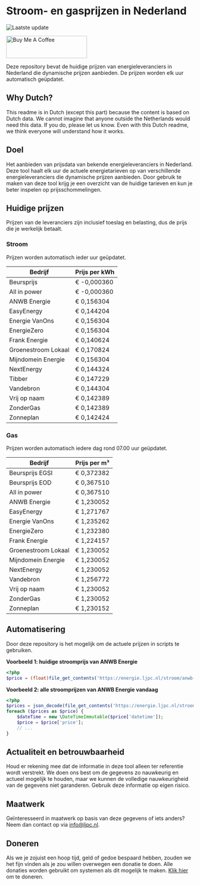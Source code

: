# Stroom- en gasprijzen in Nederland

![Laatste update](https://img.shields.io/badge/laatste%20update-2025--06--17%2011%3A00%20CET-brightgreen)

<a href="https://www.buymeacoffee.com/Lars-" target="_blank"><img src="https://cdn.buymeacoffee.com/buttons/v2/default-orange.png" alt="Buy Me A Coffee" height="60" style="height: 60px !important;width: 217px !important;" ></a>

Deze repository bevat de huidige prijzen van energieleveranciers in Nederland die dynamische prijzen aanbieden. De prijzen worden elk uur automatisch geüpdatet.

## Why Dutch?

This readme is in Dutch (except this part) because the content is based on Dutch data. We cannot imagine that anyone outside the Netherlands would need this data. If you do, please let us know. Even with this Dutch readme, we think
everyone will understand how it works.

## Doel

Het aanbieden van prijsdata van bekende energieleveranciers in Nederland. Deze tool haalt elk uur de actuele energietarieven op van verschillende energieleveranciers die dynamische prijzen aanbieden. Door gebruik te maken van deze tool
krijg je een overzicht van de huidige tarieven en kun je beter inspelen op prijsschommelingen.

## Huidige prijzen

Prijzen van de leveranciers zijn inclusief toeslag en belasting, dus de prijs die je werkelijk betaalt.

### Stroom

Prijzen worden automatisch ieder uur geüpdatet.

 Bedrijf | Prijs per kWh 
---------|---------------
Beursprijs | € -0,000360
All in power | € -0,000360
ANWB Energie | € 0,156304
EasyEnergy | € 0,144204
Energie VanOns | € 0,156304
EnergieZero | € 0,156304
Frank Energie | € 0,140624
Groenestroom Lokaal | € 0,170824
Mijndomein Energie | € 0,156304
NextEnergy | € 0,144324
Tibber | € 0,147229
Vandebron | € 0,144304
Vrij op naam | € 0,142389
ZonderGas | € 0,142389
Zonneplan | € 0,142424


### Gas

Prijzen worden automatisch iedere dag rond 07.00 uur geüpdatet.

 Bedrijf | Prijs per m³ 
---------|--------------
Beursprijs EGSI | € 0,372382
Beursprijs EOD | € 0,367510
All in power | € 0,367510
ANWB Energie | € 1,230052
EasyEnergy | € 1,271767
Energie VanOns | € 1,235262
EnergieZero | € 1,232380
Frank Energie | € 1,224157
Groenestroom Lokaal | € 1,230052
Mijndomein Energie | € 1,230052
NextEnergy | € 1,230052
Vandebron | € 1,256772
Vrij op naam | € 1,230052
ZonderGas | € 1,230052
Zonneplan | € 1,230152


## Automatisering

Door deze repository is het mogelijk om de actuele prijzen in scripts te gebruiken.

**Voorbeeld 1: huidige stroomprijs van ANWB Energie**

```php
<?php
$price = (float)file_get_contents('https://energie.ljpc.nl/stroom/anwb-energie-nu.txt');

```

**Voorbeeld 2: alle stroomprijzen van ANWB Energie vandaag**

```php
<?php
$prices = json_decode(file_get_contents('https://energie.ljpc.nl/stroom/all-in-power-vandaag.json'),true);
foreach ($prices as $price) {
    $dateTime = new \DateTimeImmutable($price['datetime']);
    $price = $price['price'];
    // ...
}
```

## Actualiteit en betrouwbaarheid

Houd er rekening mee dat de informatie in deze tool alleen ter referentie wordt verstrekt. We doen ons best om de gegevens zo nauwkeurig en actueel mogelijk te houden, maar we kunnen de volledige nauwkeurigheid van de gegevens niet
garanderen. Gebruik deze informatie op eigen risico.

## Maatwerk

Geïnteresseerd in maatwerk op basis van deze gegevens of iets anders? Neem dan contact op
via [info@ljpc.nl](mailto:info@ljpc.nl?subject=Energie%20prijzen).

## Doneren

Als we je zojuist een hoop tijd, geld of gedoe bespaard hebben, zouden we het fijn vinden als je zou willen overwegen een
donatie te doen. Alle donaties worden gebruikt om systemen als dit mogelijk te
maken. [Klik hier](https://www.buymeacoffee.com/Lars-) om te doneren.

